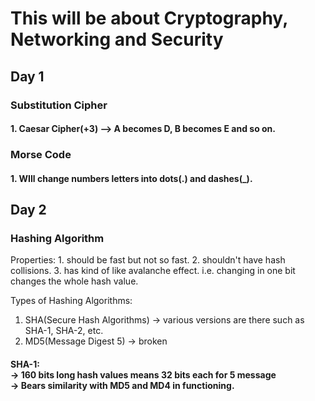 <h1>This will be about Cryptography, Networking and Security</h1>

<h2>Day 1</h2>
<h3>Substitution Cipher</h3>
<h4>
1. Caesar Cipher(+3) --> A becomes D, B becomes E and so on.

<h3>Morse Code</h3>
<h4>
1. WIll change numbers letters into dots(.) and dashes(_).</h4>

<h2>Day 2</h2>
<h3>Hashing Algorithm</h3
<h4>
Properties:
1. should be fast but not so fast.
2. shouldn't have hash collisions.
3. has kind of like avalanche effect. i.e. changing in one bit changes the whole hash value. 

Types of Hashing Algorithms:
1. SHA(Secure Hash Algorithms) -> various versions are there such as SHA-1, SHA-2, etc.
2. MD5(Message Digest 5) -> broken
</h4>
<h4>
   SHA-1:<br>
   -> 160 bits long hash values means 32 bits each for 5 message<br>
   -> Bears similarity with MD5 and MD4 in functioning.
</h4>